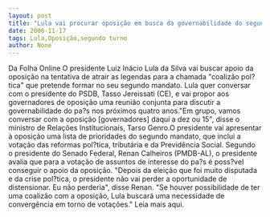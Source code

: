 ```yaml
---
layout: post
title: "Lula vai procurar oposição em busca da governabilidade do segundo mandato "
date: 2006-11-17
tags: Lula,Oposição,segundo turno
author: None
---
```

Da Folha Online
O presidente Luiz Inácio Lula da Silva vai buscar apoio da oposição na tentativa de atrair as legendas para a chamada \"coalizão pol?tica\" que pretende formar no seu segundo mandato. Lula quer conversar com o presidente do PSDB, Tasso Jereissati (CE), e vai propor aos governadores de oposição uma reunião conjunta para discutir a governabilidade do pa?s nos próximos quatro anos.\"Em grupo, vamos conversar com a oposição [governadores] daqui a dez ou 15\", disse o ministro de Relações Institucionais, Tarso Genro.O presidente vai apresentar à oposição uma lista de prioridades do segundo mandato, que inclui a votação das reformas pol?tica, tributária e da Previdência Social. Segundo o presidente do Senado Federal, Renan Calheiros (PMDB-AL), o presidente avalia que para a votação de assuntos de interesse do pa?s é poss?vel conseguir o apoio da oposição. \"Depois da eleição que foi muito disputada e da crise pol?tica, o presidente não vai perder a oportunidade de distensionar. Eu não perderia\", disse Renan. \"Se houver possibilidade de ter uma coalizão com a oposição, Lula buscará uma necessidade de convergência em torno de votações.\"
Leia mais aqui. 